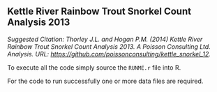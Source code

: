 


##  Kettle River Rainbow Trout Snorkel Count Analysis 2013 


*Suggested Citation: Thorley J.L. and Hogan P.M. (2014) Kettle River Rainbow Trout Snorkel Count Analysis 2013. A Poisson Consulting Ltd. Analysis. URL: https://github.com/poissonconsulting/kettle_snorkel_12.*

To execute all the code simply source the `RUNME.r` file into R.

For the code to run successfully one or more data files are required.
